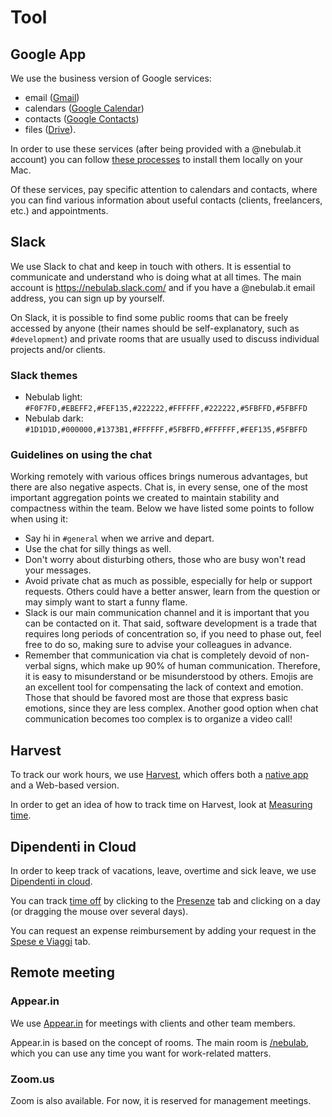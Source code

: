 # Tool

## Google App

We use the business version of Google services:

- email ([Gmail](https://mail.google.com))
- calendars ([Google Calendar](https://www.google.com/calendar/))
- contacts ([Google Contacts](https://www.google.com/contacts/))
- files ([Drive](https://drive.google.com)).

In order to use these services (after being provided with a @nebulab.it account) you can follow
[these processes](http://support.apple.com) to install them locally on your Mac.

Of these services, pay specific attention to calendars and contacts, where you can find various
information about useful contacts (clients, freelancers, etc.) and appointments.

## Slack

We use Slack to chat and keep in touch with others. It is essential to communicate and understand
who is doing what at all times. The main account is https://nebulab.slack.com/ and if you have a
@nebulab.it email address, you can sign up by yourself.

On Slack, it is possible to find some public rooms that can be freely accessed by anyone (their
names should be self-explanatory, such as `#development`) and private rooms that are usually used to
discuss individual projects and/or clients.

### Slack themes

- Nebulab light: `#F0F7FD,#EBEFF2,#FEF135,#222222,#FFFFFF,#222222,#5FBFFD,#5FBFFD`
- Nebulab dark: `#1D1D1D,#000000,#1373B1,#FFFFFF,#5FBFFD,#FFFFFF,#FEF135,#5FBFFD`

### Guidelines on using the chat

Working remotely with various offices brings numerous advantages, but there are also negative
aspects. Chat is, in every sense, one of the most important aggregation points we created to
maintain stability and compactness within the team. Below we have listed some points to follow when
using it:

- Say hi in `#general` when we arrive and depart.
- Use the chat for silly things as well.
- Don't worry about disturbing others, those who are busy won't read your messages.
- Avoid private chat as much as possible, especially for help or support requests. Others could
  have a better answer, learn from the question or may simply want to start a funny flame.
- Slack is our main communication channel and it is important that you can be contacted on it. That
  said, software development is a trade that requires long periods of concentration so, if you need
  to phase out, feel free to do so, making sure to advise your colleagues in advance.
- Remember that communication via chat is completely devoid of non-verbal signs, which make up 90%
  of human communication. Therefore, it is easy to misunderstand or be misunderstood by others.
  Emojis are an excellent tool for compensating the lack of context and emotion. Those that should
  be favored most are those that express basic emotions, since they are less complex. Another good
  option when chat communication becomes too complex is to organize a video call!

## Harvest

To track our work hours, we use [Harvest](https://nebulab.harvestapp.com/), which offers both a 
[native app](https://www.getharvest.com/apps) and a Web-based version.

In order to get an idea of how to track time on Harvest, look at
[Measuring time](https://github.com/nebulab/playbook/blob/master/how-we-work/tracking-time.md).

## Dipendenti in Cloud

In order to keep track of vacations, leave, overtime and sick leave, we use
[Dipendenti in cloud](https://secure.dipendentincloud.it/app/dashboard).

You can track [time off](https://github.com/nebulab/playbook/blob/master/processes/paid-time-off-and-overtime.md) 
by clicking to the [Presenze](https://secure.dipendentincloud.it/app/timesheet) tab and clicking on 
a day (or dragging the mouse over several days).

You can request an expense reimbursement by adding your request in the 
[Spese e Viaggi](https://secure.dipendentincloud.it/app/expenses) tab.

## Remote meeting

### Appear.in

We use [Appear.in](https://appear.in/) for meetings with clients and other team members.

Appear.in is based on the concept of rooms. The main room is [/nebulab](https://appear.in/nebulab),
which you can use any time you want for work-related matters.

### Zoom.us

Zoom is also available. For now, it is reserved for management meetings.
